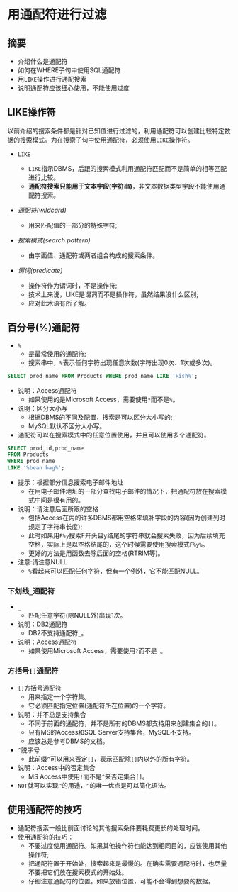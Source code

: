 # 用通配符进行过滤

## 摘要
- 介绍什么是通配符
- 如何在WHERE子句中使用SQL通配符
- 用`LIKE`操作进行通配搜索
- 说明通配符应该细心使用，不能使用过度

## LIKE操作符
以前介绍的搜索条件都是针对已知值进行过滤的，利用通配符可以创建比较特定数据的搜索模式。为在搜索子句中使用通配符，必须使用`LIKE`操作符。

- `LIKE`
  - `LIKE`指示DBMS，后跟的搜索模式利用通配符匹配而不是简单的相等匹配进行比较。
  - **通配符搜索只能用于文本字段(字符串)**，非文本数据类型字段不能使用通配符搜索。

- *通配符(wildcard)*
  - 用来匹配值的一部分的特殊字符;

- *搜索模式(search pattern)*
  - 由字面值、通配符或两者组合构成的搜索条件。
- *谓词(predicate)*
  - 操作符作为谓词时，不是操作符;
  - 技术上来说，LIKE是谓词而不是操作符，虽然结果没什么区别;
  - 应对此术语有所了解。
## 百分号(%)通配符
- `%`
  - 是最常使用的通配符;
  - 搜索串中，`%`表示任何字符出现任意次数(字符出现0次、1次或多次)。
```sql
SELECT prod_name FROM Products WHERE prod_name LIKE 'Fish%';
```
- 说明：Access通配符
  - 如果使用的是Microsoft Access，需要使用`*`而不是`%`。
- 说明：区分大小写
  - 根据DBMS的不同及配置，搜索是可以区分大小写的;
  - MySQL默认不区分大小写。
- 通配符可以在搜索模式中的任意位置使用，并且可以使用多个通配符。
```sql
SELECT prod_id,prod_name
FROM Products
WHERE prod_name
LIKE '%bean bag%';
```
- 提示：根据部分信息搜索电子邮件地址
  - 在用电子邮件地址的一部分查找电子邮件的情况下，把通配符放在搜索模式中间是很有用的。
- 说明：请注意后面所跟的空格
  - 包括Access在内的许多DBMS都用空格来填补字段的内容(因为创建列时规定了字符串长度);
  - 此时如果用`F%y`搜索F开头且y结尾的字符串就会搜索失败，因为后续填充空格，实际上是以空格结尾的，这个时候需要使用搜索模式`F%y%`。
  - 更好的方法是用函数去除后面的空格(RTRIM等)。
- 注意:请注意NULL
  - `%`看起来可以匹配任何字符，但有一个例外，它不能匹配NULL。
### 下划线`_`通配符
- `_`
  - 匹配任意字符(除NULL外)出现1次。
- 说明：DB2通配符
  - DB2不支持通配符`_`。
- 说明：Access通配符
  - 如果使用Microsoft Access，需要使用`?`而不是`_`。
### 方括号`[]`通配符
- `[]`方括号通配符
  - 用来指定一个字符集。
  - 它必须匹配指定位置(通配符所在位置)的一个字符。
- 说明：并不总是支持集合
  - 不同于前面的通配符，并不是所有的DBMS都支持用来创建集合的`[]`。
  - 只有MS的Access和SQL Server支持集合，MySQL不支持。
  - 应该总是参考DBMS的文档。
- `^`脱字号
  - 此前缀`^`可以用来否定`[]`，表示匹配除`[]`内以外的所有字符。
- 说明：Access中的否定集合
  - MS Access中使用`!`而不是`^`来否定集合`[]`。
- `NOT`就可以实现`^`的用途，`^`的唯一优点是可以简化语法。
## 使用通配符的技巧
- 通配符搜索一般比前面讨论的其他搜索条件要耗费更长的处理时间。
- 使用通配符的技巧：
  - 不要过度使用通配符。如果其他操作符也能达到相同目的，应该使用其他操作符;
  - 把通配符置于开始处，搜索起来是最慢的。在确实需要通配符时，也尽量不要把它们放在搜索模式的开始处。
  - 仔细注意通配符的位置。如果放错位置，可能不会得到想要的数据。
